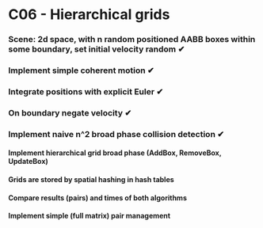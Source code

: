 # C06 - Hierarchical grids

### Scene: 2d space, with n random positioned AABB boxes within some boundary, set initial velocity random ✔

### Implement simple coherent motion ✔

### Integrate positions with explicit Euler ✔

### On boundary negate velocity ✔

### Implement naive n^2 broad phase collision detection ✔

#### Implement hierarchical grid broad phase (AddBox, RemoveBox, UpdateBox)

#### Grids are stored by spatial hashing in hash tables

#### Compare results (pairs) and times of both algorithms

#### Implement simple (full matrix) pair management
